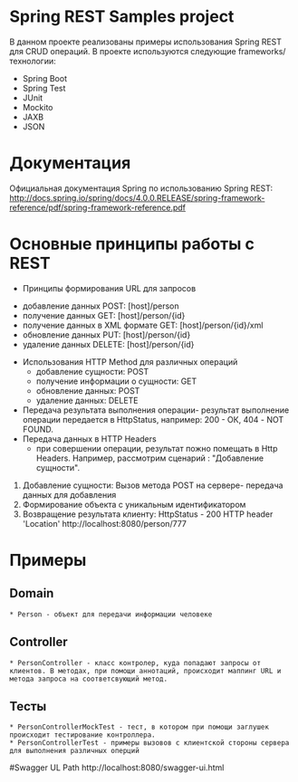 Spring REST Samples project
=======================
В данном проекте реализованы примеры использования Spring REST для CRUD операций.
В проекте используются следующие frameworks/технологии: 
 - Spring Boot
 - Spring Test
 - JUnit
 - Mockito
 - JAXB
 - JSON

# Документация
Официальная документация Spring по использованию Spring REST:  
http://docs.spring.io/spring/docs/4.0.0.RELEASE/spring-framework-reference/pdf/spring-framework-reference.pdf

# Основные принципы работы с REST
* Принципы формирования URL для запросов
- добавление данных POST: [host]/person
- получение данных GET: [host]/person/{id}
- получение данных в XML формате GET: [host]/person/{id}/xml
- обновление данных PUT: [host]/person/{id}
- удаление данных DELETE: [host]/person/{id}

* Использования HTTP Method для различных операций
	- добавление сущности: POST
	- получение информации о сущности: GET
	- обновление данных: POST
	- удаление данных: DELETE
* Передача результата выполнения операции- результат выполнение операции передается в HttpStatus, например: 200 - ОК, 404 - NOT FOUND.
* Передача данных в HTTP Headers
	- при совершении операции, результат пожно помещать в Http Headers. 
	Например, рассмотрим сценарий : "Добавление сущности".
1. Добавление сущности: Вызов метода POST на сервере- передача данных для добавления
2. Формирование объекта с уникальным идентификатором
3. Возвращение результата клиенту: 
			HttpStatus - 200
			HTTP header 'Location' http://localhost:8080/person/777
# Примеры

## Domain
	* Person - объект для передачи информации человеке

## Controller
	* PersonController - класс контролер, куда попадают запросы от клиентов. В методах, при помощи аннотаций, происходит маппинг URL и метода запроса на соответсвующий метод.
	
## Тесты
	* PersonControllerMockTest - тест, в котором при помощи заглушек происходит тестирование контроллера.
	* PersonControllerTest - примеры вызовов с клиентской стороны сервера для выполнения различных оперций


#Swagger UL Path
http://localhost:8080/swagger-ui.html










